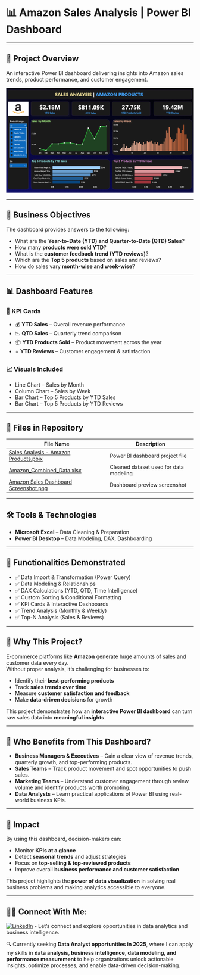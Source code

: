 # 📊 Amazon Sales Analysis | Power BI Dashboard  

---

## 📖 Project Overview  

An interactive Power BI dashboard delivering insights into Amazon sales trends, product performance, and customer engagement.

![Amazon Sales Dashboard](./Amazon%20Sales%20Dashboard%20Screenshot.png)  

---

## 🎯 Business Objectives  

The dashboard provides answers to the following:  
- What are the **Year-to-Date (YTD) and Quarter-to-Date (QTD) Sales**?  
- How many **products were sold YTD**?  
- What is the **customer feedback trend (YTD reviews)**?  
- Which are the **Top 5 products** based on sales and reviews?  
- How do sales vary **month-wise and week-wise**?  

---

## 📊 Dashboard Features  

### 🔑 KPI Cards  
- 💰 **YTD Sales** – Overall revenue performance  
- 📉 **QTD Sales** – Quarterly trend comparison  
- 📦 **YTD Products Sold** – Product movement across the year  
- ⭐ **YTD Reviews** – Customer engagement & satisfaction  

### 📈 Visuals Included  
- Line Chart – Sales by Month  
- Column Chart – Sales by Week  
- Bar Chart – Top 5 Products by YTD Sales  
- Bar Chart – Top 5 Products by YTD Reviews  

---

## 📂 Files in Repository  

| File Name                               | Description                                      |
|-----------------------------------------|--------------------------------------------------|
| [Sales Analysis - Amazon Products.pbix](./Sales%20Analysis%20-%20Amazon%20Products.pbix) | Power BI dashboard project file |
| [Amazon_Combined_Data.xlsx](./Amazon_Combined_Data.xlsx)             | Cleaned dataset used for data modeling           |
| [Amazon Sales Dashboard Screenshot.png](./Amazon%20Sales%20Dashboard%20Screenshot.png) | Dashboard preview screenshot                     |

---

## 🛠 Tools & Technologies  

- **Microsoft Excel** – Data Cleaning & Preparation  
- **Power BI Desktop** – Data Modeling, DAX, Dashboarding  

---

## 🔧 Functionalities Demonstrated  

- ✅ Data Import & Transformation (Power Query)  
- ✅ Data Modeling & Relationships  
- ✅ DAX Calculations (YTD, QTD, Time Intelligence)  
- ✅ Custom Sorting & Conditional Formatting  
- ✅ KPI Cards & Interactive Dashboards  
- ✅ Trend Analysis (Monthly & Weekly)  
- ✅ Top-N Analysis (Sales & Reviews)  

---

## 📌 Why This Project?  

E-commerce platforms like **Amazon** generate huge amounts of sales and customer data every day.  
Without proper analysis, it’s challenging for businesses to:  
- Identify their **best-performing products**  
- Track **sales trends over time**  
- Measure **customer satisfaction and feedback**  
- Make **data-driven decisions** for growth  

This project demonstrates how an **interactive Power BI dashboard** can turn raw sales data into **meaningful insights**.  

---

## 👥 Who Benefits from This Dashboard?  

- **Business Managers & Executives** – Gain a clear view of revenue trends, quarterly growth, and top-performing products.  
- **Sales Teams** – Track product movement and spot opportunities to push sales.  
- **Marketing Teams** – Understand customer engagement through review volume and identify products worth promoting.  
- **Data Analysts** – Learn practical applications of Power BI using real-world business KPIs.  

---

## 🚀 Impact  

By using this dashboard, decision-makers can:  
- Monitor **KPIs at a glance**  
- Detect **seasonal trends** and adjust strategies  
- Focus on **top-selling & top-reviewed products**  
- Improve overall **business performance and customer satisfaction**  

This project highlights the **power of data visualization** in solving real business problems and making analytics accessible to everyone.  

---

## 👨‍💻 Connect With Me:  
 
[![LinkedIn](https://img.shields.io/badge/LinkedIn-Connect-blue?logo=linkedin)](https://www.linkedin.com/in/vam5h1/)  - Let’s connect and explore opportunities in data analytics and business intelligence.

🔍 Currently seeking **Data Analyst opportunities in 2025**, where I can apply my skills in **data analysis, business intelligence, data modeling, and performance measurement** to help organizations unlock actionable insights, optimize processes, and enable data-driven decision-making.  

